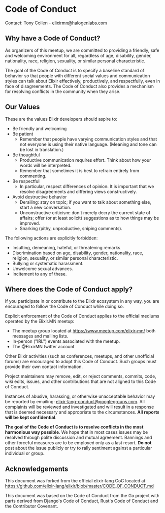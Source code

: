 # Code of Conduct

Contact: Tony Collen - elixirmn@halogenlabs.com

## Why have a Code of Conduct?

As organizers of this meetup, we are committed to providing a friendly, safe and welcoming environment for all, regardless of age, disability, gender, nationality, race, religion, sexuality, or similar personal characteristic.

The goal of the Code of Conduct is to specify a baseline standard of behavior so that people with different social values and communication styles can talk about Elixir effectively, productively, and respectfully, even in face of disagreements. The Code of Conduct also provides a mechanism for resolving conflicts in the community when they arise.

## Our Values

These are the values Elixir developers should aspire to:

  * Be friendly and welcoming
  * Be patient
    * Remember that people have varying communication styles and that not everyone is using their native language. (Meaning and tone can be lost in translation.)
  * Be thoughtful
    * Productive communication requires effort. Think about how your words will be interpreted.
    * Remember that sometimes it is best to refrain entirely from commenting.
  * Be respectful
    * In particular, respect differences of opinion. It is important that we resolve disagreements and differing views constructively.
  * Avoid destructive behavior
    * Derailing: stay on topic; if you want to talk about something else, start a new conversation.
    * Unconstructive criticism: don't merely decry the current state of affairs; offer (or at least solicit) suggestions as to how things may be improved.
    * Snarking (pithy, unproductive, sniping comments).

The following actions are explicitly forbidden:

  * Insulting, demeaning, hateful, or threatening remarks.
  * Discrimination based on age, disability, gender, nationality, race, religion, sexuality, or similar personal characteristic.
  * Bullying or systematic harassment.
  * Unwelcome sexual advances.
  * Incitement to any of these.

## Where does the Code of Conduct apply?

If you participate in or contribute to the Elixir ecosystem in any way, you are encouraged to follow the Code of Conduct while doing so.

Explicit enforcement of the Code of Conduct applies to the official mediums operated by the Elixir.MN meetup:

* The meetup group located at https://www.meetup.com/elixir-mn/ both messages and mailing lists.
* In-person ("IRL") events associated with the meetup.
* The @ElixirMN twitter account

Other Elixir activities (such as conferences, meetups, and other unofficial forums) are encouraged to adopt this Code of Conduct. Such groups must provide their own contact information.

Project maintainers may remove, edit, or reject comments, commits, code, wiki edits, issues, and other contributions that are not aligned to this Code of Conduct.

Instances of abusive, harassing, or otherwise unacceptable behavior may be reported by emailing: elixir-lang-conduct@googlegroups.com. All complaints will be reviewed and investigated and will result in a response that is deemed necessary and appropriate to the circumstances. **All reports will be kept confidential**.

**The goal of the Code of Conduct is to resolve conflicts in the most harmonious way possible**. We hope that in most cases issues may be resolved through polite discussion and mutual agreement. Bannings and other forceful measures are to be employed only as a last resort. **Do not** post about the issue publicly or try to rally sentiment against a particular individual or group.

## Acknowledgements

This document was forked from the official elixir-lang CoC located at https://github.com/elixir-lang/elixir/blob/master/CODE_OF_CONDUCT.md

This document was based on the Code of Conduct from the Go project with parts derived from Django's Code of Conduct, Rust's Code of Conduct and the Contributor Covenant.

